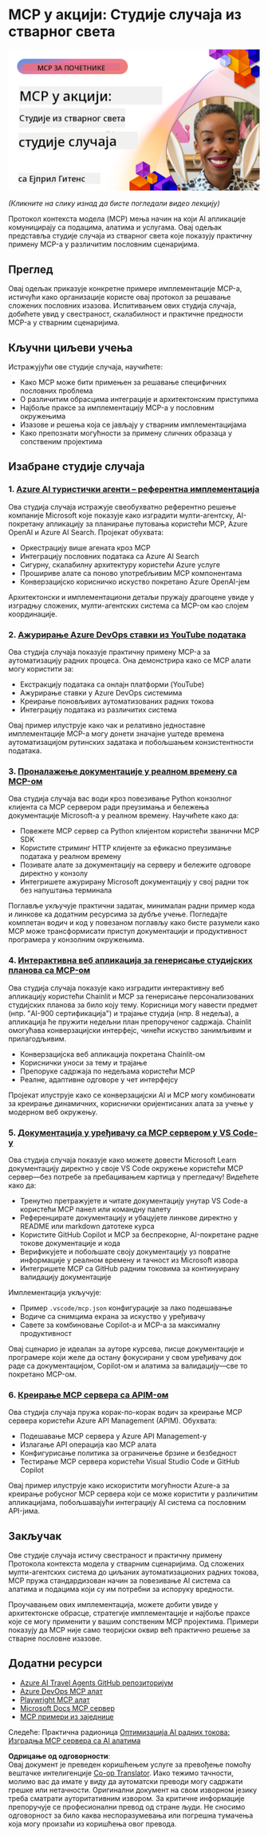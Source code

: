 <!--
CO_OP_TRANSLATOR_METADATA:
{
  "original_hash": "61a160248efabe92b09d7b08293d17db",
  "translation_date": "2025-08-19T17:12:28+00:00",
  "source_file": "09-CaseStudy/README.md",
  "language_code": "sr"
}
-->
# MCP у акцији: Студије случаја из стварног света

[![MCP у акцији: Студије случаја из стварног света](../../../translated_images/10.3262cc80b4de5071fde8ba74c5c5d6738a0a9f398dcc0423f0210f632e2238b8.sr.png)](https://youtu.be/IxshWb2Az5w)

_(Кликните на слику изнад да бисте погледали видео лекцију)_

Протокол контекста модела (MCP) мења начин на који AI апликације комуницирају са подацима, алатима и услугама. Овај одељак представља студије случаја из стварног света које показују практичну примену MCP-а у различитим пословним сценаријима.

## Преглед

Овај одељак приказује конкретне примере имплементације MCP-а, истичући како организације користе овај протокол за решавање сложених пословних изазова. Испитивањем ових студија случаја, добићете увид у свестраност, скалабилност и практичне предности MCP-а у стварним сценаријима.

## Кључни циљеви учења

Истражујући ове студије случаја, научићете:

- Како MCP може бити примењен за решавање специфичних пословних проблема
- О различитим обрасцима интеграције и архитектонским приступима
- Најбоље праксе за имплементацију MCP-а у пословним окружењима
- Изазове и решења која се јављају у стварним имплементацијама
- Како препознати могућности за примену сличних образаца у сопственим пројектима

## Изабране студије случаја

### 1. [Azure AI туристички агенти – референтна имплементација](./travelagentsample.md)

Ова студија случаја истражује свеобухватно референтно решење компаније Microsoft које показује како изградити мулти-агентску, AI-покретану апликацију за планирање путовања користећи MCP, Azure OpenAI и Azure AI Search. Пројекат обухвата:

- Оркестрацију више агената кроз MCP
- Интеграцију пословних података са Azure AI Search
- Сигурну, скалабилну архитектуру користећи Azure услуге
- Прошириве алате са поново употребљивим MCP компонентама
- Конверзацијско корисничко искуство покретано Azure OpenAI-јем

Архитектонски и имплементациони детаљи пружају драгоцене увиде у изградњу сложених, мулти-агентских система са MCP-ом као слојем координације.

### 2. [Ажурирање Azure DevOps ставки из YouTube података](./UpdateADOItemsFromYT.md)

Ова студија случаја показује практичну примену MCP-а за аутоматизацију радних процеса. Она демонстрира како се MCP алати могу користити за:

- Екстракцију података са онлајн платформи (YouTube)
- Ажурирање ставки у Azure DevOps системима
- Креирање поновљивих аутоматизованих радних токова
- Интеграцију података из различитих система

Овај пример илуструје како чак и релативно једноставне имплементације MCP-а могу донети значајне уштеде времена аутоматизацијом рутинских задатака и побољшањем конзистентности података.

### 3. [Проналажење документације у реалном времену са MCP-ом](./docs-mcp/README.md)

Ова студија случаја вас води кроз повезивање Python конзолног клијента са MCP сервером ради преузимања и бележења документације Microsoft-а у реалном времену. Научићете како да:

- Повежете MCP сервер са Python клијентом користећи званични MCP SDK
- Користите стриминг HTTP клијенте за ефикасно преузимање података у реалном времену
- Позивате алате за документацију на серверу и бележите одговоре директно у конзолу
- Интегришете ажурирану Microsoft документацију у свој радни ток без напуштања терминала

Поглавље укључује практични задатак, минималан радни пример кода и линкове ка додатним ресурсима за дубље учење. Погледајте комплетан водич и код у повезаном поглављу како бисте разумели како MCP може трансформисати приступ документацији и продуктивност програмера у конзолним окружењима.

### 4. [Интерактивна веб апликација за генерисање студијских планова са MCP-ом](./docs-mcp/README.md)

Ова студија случаја показује како изградити интерактивну веб апликацију користећи Chainlit и MCP за генерисање персонализованих студијских планова за било коју тему. Корисници могу навести предмет (нпр. "AI-900 сертификација") и трајање студија (нпр. 8 недеља), а апликација ће пружити недељни план препорученог садржаја. Chainlit омогућава конверзацијски интерфејс, чинећи искуство занимљивим и прилагодљивим.

- Конверзацијска веб апликација покретана Chainlit-ом
- Кориснички уноси за тему и трајање
- Препоруке садржаја по недељама користећи MCP
- Реалне, адаптивне одговоре у чет интерфејсу

Пројекат илуструје како се конверзацијски AI и MCP могу комбиновати за креирање динамичних, кориснички оријентисаних алата за учење у модерном веб окружењу.

### 5. [Документација у уређивачу са MCP сервером у VS Code-у](./docs-mcp/README.md)

Ова студија случаја показује како можете довести Microsoft Learn документацију директно у своје VS Code окружење користећи MCP сервер—без потребе за пребацивањем картица у прегледачу! Видећете како да:

- Тренутно претражујете и читате документацију унутар VS Code-а користећи MCP панел или командну палету
- Референцирате документацију и убацујете линкове директно у README или markdown датотеке курса
- Користите GitHub Copilot и MCP за беспрекорне, AI-покретане радне токове документације и кода
- Верификујете и побољшате своју документацију уз повратне информације у реалном времену и тачност из Microsoft извора
- Интегришете MCP са GitHub радним токовима за континуирану валидацију документације

Имплементација укључује:

- Пример `.vscode/mcp.json` конфигурације за лако подешавање
- Водиче са снимцима екрана за искуство у уређивачу
- Савете за комбиновање Copilot-а и MCP-а за максималну продуктивност

Овај сценарио је идеалан за ауторе курсева, писце документације и програмере који желе да остану фокусирани у свом уређивачу док раде са документацијом, Copilot-ом и алатима за валидацију—све то покретано MCP-ом.

### 6. [Креирање MCP сервера са APIM-ом](./apimsample.md)

Ова студија случаја пружа корак-по-корак водич за креирање MCP сервера користећи Azure API Management (APIM). Обухвата:

- Подешавање MCP сервера у Azure API Management-у
- Излагање API операција као MCP алата
- Конфигурисање политика за ограничење брзине и безбедност
- Тестирање MCP сервера користећи Visual Studio Code и GitHub Copilot

Овај пример илуструје како искористити могућности Azure-а за креирање робусног MCP сервера који се може користити у различитим апликацијама, побољшавајући интеграцију AI система са пословним API-јима.

## Закључак

Ове студије случаја истичу свестраност и практичну примену Протокола контекста модела у стварним сценаријима. Од сложених мулти-агентских система до циљаних аутоматизационих радних токова, MCP пружа стандардизован начин за повезивање AI система са алатима и подацима који су им потребни за испоруку вредности.

Проучавањем ових имплементација, можете добити увиде у архитектонске обрасце, стратегије имплементације и најбоље праксе које се могу применити у вашим сопственим MCP пројектима. Примери показују да MCP није само теоријски оквир већ практично решење за стварне пословне изазове.

## Додатни ресурси

- [Azure AI Travel Agents GitHub репозиторијум](https://github.com/Azure-Samples/azure-ai-travel-agents)
- [Azure DevOps MCP алат](https://github.com/microsoft/azure-devops-mcp)
- [Playwright MCP алат](https://github.com/microsoft/playwright-mcp)
- [Microsoft Docs MCP сервер](https://github.com/MicrosoftDocs/mcp)
- [MCP примери из заједнице](https://github.com/microsoft/mcp)

Следеће: Практична радионица [Оптимизација AI радних токова: Изградња MCP сервера са AI алатима](../10-StreamliningAIWorkflowsBuildingAnMCPServerWithAIToolkit/README.md)

**Одрицање од одговорности**:  
Овај документ је преведен коришћењем услуге за превођење помоћу вештачке интелигенције [Co-op Translator](https://github.com/Azure/co-op-translator). Иако тежимо тачности, молимо вас да имате у виду да аутоматски преводи могу садржати грешке или нетачности. Оригинални документ на свом изворном језику треба сматрати ауторитативним извором. За критичне информације препоручује се професионални превод од стране људи. Не сносимо одговорност за било каква неспоразумевања или погрешна тумачења која могу произаћи из коришћења овог превода.
